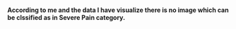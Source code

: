 #### According to me and the data I have visualize there is no image which can be clssified as in **Severe Pain** category.